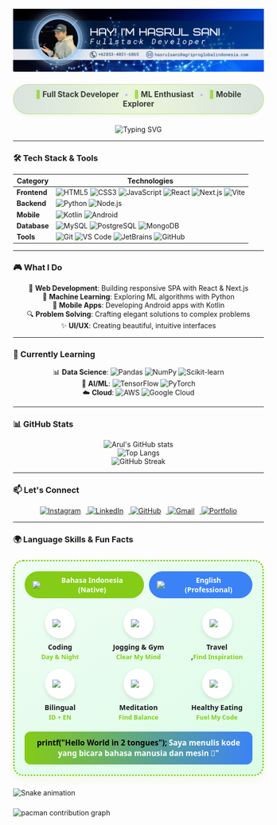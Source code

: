 <!-- <h1 align="center" style="margin-bottom: 10px;">
  <span style="display: inline-block;">
    Hi there
    <span style="color: #84cc16">👋</span>
    <br> ✨
    <span style="
      color: #84cc16;
      text-shadow: 0 0 10px rgba(132, 204, 22, 0.3);
      background: linear-gradient(90deg, #84cc16, #a3e635);
      -webkit-background-clip: text;
      -webkit-text-fill-color: transparent;
      padding: 0 5px;
    "> I'm Hasrul Sani </span> ✨
  </span>
</h1> -->

![Header](./Banner.png)

<h3 align="center" style="
  margin: 0.5rem 0;
  font-weight: 700;
  font-size: 1.1em;
  background: linear-gradient(90deg, rgba(20, 83, 45, 0.15), rgba(132, 204, 22, 0.15), rgba(20, 83, 45, 0.15));
  padding: 10px 20px;
  border-radius: 30px;
  display: inline-block;
  border: 1px solid rgba(132, 204, 22, 0.4);
  box-shadow: 0 4px 6px -1px rgba(132, 204, 22, 0.1), 0 2px 4px -1px rgba(132, 204, 22, 0.06);
">
  <span style="color: #84cc16; filter: drop-shadow(0 0 4px rgba(132, 204, 22, 0.4));">🚀</span> 
  <span style="color:rgb(55, 61, 57);">Full Stack Developer</span> 
  <span style="color: #c4b5fd; margin: 0 8px;">•</span> 
  <span style="color: #84cc16; filter: drop-shadow(0 0 4px rgba(132, 204, 22, 0.4));">🤖</span> 
  <span style="color: rgb(55, 61, 57);">ML Enthusiast</span> 
  <span style="color: #c4b5fd; margin: 0 8px;">•</span> 
  <span style="color: #84cc16; filter: drop-shadow(0 0 4px rgba(132, 204, 22, 0.4));">📱</span> 
  <span style="color: rgb(55, 61, 57);">Mobile Explorer</span>
</h3>

<p align="center">
  <img src="https://readme-typing-svg.herokuapp.com?font=Fira+Code&pause=1000&color=84CC16&center=true&vCenter=true&width=435&lines=Turning+ideas+into+reality;Clean+code+enthusiast;Always+learning+new+tech" alt="Typing SVG" />
</p>

---

### 🛠️ Tech Stack & Tools

<div align="center">
  
| Category       | Technologies                                                                 |
|----------------|------------------------------------------------------------------------------|
| **Frontend**   | <img src="https://cdn-icons-png.flaticon.com/128/174/174854.png" width="65" title="HTML5"> <img src="https://cdn-icons-png.flaticon.com/128/732/732190.png" width="65" title="CSS3"> <img src="https://cdn-icons-png.flaticon.com/128/5968/5968292.png" width="65" title="JavaScript"> <img src="https://cdn-icons-png.flaticon.com/128/15772/15772797.png" width="65" title="React"> <img src="https://cdn.jsdelivr.net/gh/devicons/devicon/icons/nextjs/nextjs-original.svg" width="65" title="Next.js"> <img src="https://img.icons8.com/?size=96&id=YO3YqSaTOu5K&format=png" width="65" title="Vite"> | 
| **Backend**    | <img src="https://cdn-icons-png.flaticon.com/128/5968/5968350.png" width="65" title="Python"> <img src="https://img.icons8.com/?size=96&id=54087&format=png" width="65" title="Node.js"> |
| **Mobile**     | <img src="https://img.icons8.com/?size=96&id=ZoxjA0jZDdFZ&format=png" width="65" title="Kotlin"> <img src="https://img.icons8.com/?size=96&id=17836&format=png" width="65" title="Android"> |
| **Database**   | <img src="https://img.icons8.com/?size=96&id=UFXRpPFebwa2&format=png" width="65" title="MySQL"> <img src="https://img.icons8.com/?size=160&id=LwQEs9KnDgIo&format=png" width="65" title="PostgreSQL"> <img src="https://img.icons8.com/?size=96&id=bosfpvRzNOG8&format=png" width="65" title="MongoDB"> |
| **Tools**      | <img src="https://img.icons8.com/?size=96&id=20906&format=png" width="65" title="Git"> <img src="https://img.icons8.com/?size=96&id=9OGIyU8hrxW5&format=png" width="65" title="VS Code"> <img src="https://img.icons8.com/?size=96&id=pj15SuHu3Vlt&format=png" width="65" title="JetBrains"> <img src="https://cdn-icons-png.flaticon.com/128/733/733609.png" width="65" title="GitHub"> |

</div>

---

### 🎮 What I Do

<div align="center">
  
🎯 **Web Development**: Building responsive SPA with React & Next.js  
🧠 **Machine Learning**: Exploring ML algorithms with Python  
📱 **Mobile Apps**: Developing Android apps with Kotlin  
🔍 **Problem Solving**: Crafting elegant solutions to complex problems  
✨ **UI/UX**: Creating beautiful, intuitive interfaces

</div>

---

### 🌱 Currently Learning

<div align="center">
  
📊 **Data Science**: ![Pandas](https://img.shields.io/badge/Pandas-150458?style=flat&logo=pandas&logoColor=white) ![NumPy](https://img.shields.io/badge/NumPy-013243?style=flat&logo=numpy&logoColor=white) ![Scikit-learn](https://img.shields.io/badge/Scikit--learn-F7931E?style=flat&logo=scikit-learn&logoColor=white)  
🤖 **AI/ML**: ![TensorFlow](https://img.shields.io/badge/TensorFlow-FF6F00?style=flat&logo=tensorflow&logoColor=white) ![PyTorch](https://img.shields.io/badge/PyTorch-EE4C2C?style=flat&logo=pytorch&logoColor=white)  
☁️ **Cloud**: ![AWS](https://img.shields.io/badge/AWS-232F3E?style=flat&logo=amazon-aws&logoColor=white) ![Google Cloud](https://img.shields.io/badge/Google_Cloud-4285F4?style=flat&logo=google-cloud&logoColor=white)

</div>

---

### 📊 GitHub Stats

<div align="center">
  
![Arul's GitHub stats](https://github-readme-stats.vercel.app/api?username=arul340&show_icons=true&theme=radical&hide_border=true&bg_color=0d1117&title_color=FF7F50&icon_color=FF7F50)  
![Top Langs](https://github-readme-stats.vercel.app/api/top-langs/?username=arul340&layout=compact&theme=radical&hide_border=true&bg_color=0d1117&title_color=FF7F50)  
![GitHub Streak](https://github-readme-streak-stats.herokuapp.com/?user=arul340&theme=radical&hide_border=true&background=0d1117&stroke=FF7F50)

</div>

---

### 📫 Let's Connect

<p align="center">
  <a href="https://www.instagram.com/arul_34/" target="_blank">
    <img src="https://img.icons8.com/?size=50&id=Xy10Jcu1L2Su&format=png" alt="Instagram" style="margin-right:10px;" />
  </a>
  <a href="https://www.linkedin.com/in/yourprofile" target="_blank">
    <img src="https://img.icons8.com/?size=50&id=13930&format=png" alt="LinkedIn" style="margin-right:10px;" />
  </a>
  <a href="https://github.com/arul340" target="_blank">
    <img src="https://img.icons8.com/?size=50&id=62856&format=png" alt="GitHub" style="margin-right:10px;" />
  </a>
  <a href="mailto:hasrulsani08@gmail.com" target="_blank">
    <img src="https://img.icons8.com/?size=50&id=P7UIlhbpWzZm&format=png" alt="Gmail" style="margin-right:10px;" />
  </a>
  <a href="https://your-portfolio.com" target="_blank">
    <img src="https://img.icons8.com/?size=54&id=J3nZHWgT1e7m&format=png" alt="Portfolio" />
  </a>
</p>

---

### 🌍 Language Skills & Fun Facts

<div align="center" style="
  background: linear-gradient(145deg, #f0fdf4, #dcfce7);
  padding: 20px;
  border-radius: 20px;
  border: 3px dotted #84cc16;
  margin: 25px 0;
  font-family: 'Segoe UI', Tahoma, Geneva, Verdana, sans-serif;
  box-shadow: 0 8px 16px rgba(132, 204, 22, 0.1);
">

<!-- Language Badges -->
<div style="display: flex; justify-content: center; gap: 10px; margin-bottom: 20px;">
  <div style="
    background: #84cc16;
    color: white;
    padding: 8px 16px;
    border-radius: 50px;
    font-weight: bold;
    display: flex;
    align-items: center;
    gap: 8px;
  ">
    <img src="https://img.icons8.com/color/48/000000/indonesia.png" width="24">
    Bahasa Indonesia (Native)
  </div>
  
  <div style="
    background: #3b82f6;
    color: white;
    padding: 8px 16px;
    border-radius: 50px;
    font-weight: bold;
    display: flex;
    align-items: center;
    gap: 8px;
  ">
    <img src="https://img.icons8.com/color/48/000000/usa.png" width="24">
    English (Professional)
  </div>
</div>

<!-- Activity Grid -->
<div style="
  display: grid;
  grid-template-columns: repeat(auto-fit, minmax(120px, 1fr));
  gap: 15px;
  margin-bottom: 20px;
">
  <div style="text-align: center;">
    <div style="
      background: white;
      width: 60px;
      height: 60px;
      margin: 0 auto;
      border-radius: 50%;
      display: flex;
      align-items: center;
      justify-content: center;
      box-shadow: 0 4px 8px rgba(0,0,0,0.1);
    ">
      <img src="https://img.icons8.com/color/48/000000/code.png" width="30">
    </div>
    <p style="margin: 8px 0 0; font-weight: bold;">Coding<br><span  style="color: #84cc16; font-size: 0.9em;">Day & Night</span></p>
  </div>

  <div style="text-align: center;">
    <div style="
      background: white;
      width: 60px;
      height: 60px;
      margin: 0 auto;
      border-radius: 50%;
      display: flex;
      align-items: center;
      justify-content: center;
      box-shadow: 0 4px 8px rgba(0,0,0,0.1);
    ">
      <img src="https://img.icons8.com/color/48/000000/running.png" width="30">
    </div>
    <p style="margin: 8px 0 0; font-weight: bold;">Jogging & Gym<br><span style="color: #84cc16; font-size: 0.9em;">Clear My Mind</span></p>
  </div>

  <div style="text-align: center;">
    <div style="
      background: white;
      width: 60px;
      height: 60px;
      margin: 0 auto;
      border-radius: 50%;
      display: flex;
      align-items: center;
      justify-content: center;
      box-shadow: 0 4px 8px rgba(0,0,0,0.1);
    ">
      <img src="https://img.icons8.com/color/48/000000/around-the-globe.png" width="30">
    </div>
    <p style="margin: 8px 0 0; font-weight: bold;">Travel<br> ,<span  style="color: #84cc16; font-size: 0.9em;">Find Inspiration</span></p>
  </div>

  <div style="text-align: center;">
    <div style="
      background: white;
      width: 60px;
      height: 60px;
      margin: 0 auto;
      border-radius: 50%;
      display: flex;
      align-items: center;
      justify-content: center;
      box-shadow: 0 4px 8px rgba(0,0,0,0.1);
    ">
      <img src="https://img.icons8.com/color/48/000000/language.png" width="30">
    </div>
    <p style="margin: 8px 0 0; font-weight: bold;">Bilingual<br> <span style="color: #84cc16; font-size: 0.9em;">ID + EN</span></p>
  </div>

  <!-- Meditation -->
  <div style="text-align: center;">
    <div style="
      background: white;
      width: 60px;
      height: 60px;
      margin: 0 auto;
      border-radius: 50%;
      display: flex;
      align-items: center;
      justify-content: center;
      box-shadow: 0 4px 8px rgba(0,0,0,0.1);
    ">
      <img src="https://img.icons8.com/color/48/000000/meditation.png" width="30">
    </div>
    <p style="margin: 8px 0 0; font-weight: bold;">Meditation<br><span style="color: #84cc16; font-size: 0.9em;">Find Balance</span></p>
  </div>

  <!-- Eating -->
  <div style="text-align: center;">
    <div style="
      background: white;
      width: 60px;
      height: 60px;
      margin: 0 auto;
      border-radius: 50%;
      display: flex;
      align-items: center;
      justify-content: center;
      box-shadow: 0 4px 8px rgba(0,0,0,0.1);
    ">
      <img src="https://img.icons8.com/color/48/000000/vegetarian-food.png" width="30">
    </div>
    <p style="margin: 8px 0 0; font-weight: bold;">Healthy Eating<br><span style="color: #84cc16; font-size: 0.9em;">Fuel My Code</span></p>
  </div>
</div>

<!-- Quote -->
<p style="
  margin: 0;
  padding: 12px;
  background: linear-gradient(90deg, #84cc16, #3b82f6);
  color: white;
  border-radius: 12px;
  font-weight: bold;
  font-size: 1.1em;
">
  <span style='color:rgb(10, 1, 1)'>printf("Hello World in 2 tongues");</span>  
Saya menulis kode yang bicara bahasa manusia dan mesin 🤖"
</p>

</div>

<img src="https://raw.githubusercontent.com/arul340/arul340/output/snake.svg" alt="Snake animation" />

###

<picture>
  <source media="(prefers-color-scheme: dark)" srcset="https://raw.githubusercontent.com/arul340/arul340/output/pacman-contribution-graph-dark.svg">
  <source media="(prefers-color-scheme: light)" srcset="https://raw.githubusercontent.com/arul340/arul340/output/pacman-contribution-graph.svg">
  <img alt="pacman contribution graph" src="https://raw.githubusercontent.com/arul340/arul340/output/pacman-contribution-graph.svg">
</picture>

###
